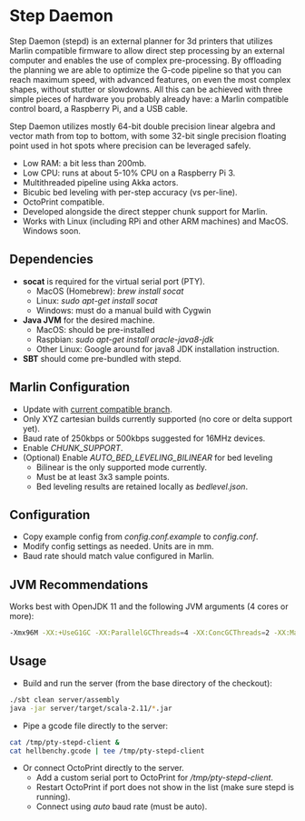 # Step Daemon #

Step Daemon (stepd) is an external planner for 3d printers that utilizes Marlin 
compatible firmware to allow direct step processing by an external computer and 
enables the use of complex pre-processing. By offloading the planning we are able 
to optimize the G-code pipeline so that you can reach maximum speed, with advanced 
features, on even the most complex shapes, without stutter or slowdowns. 
All this can be achieved with three simple pieces of hardware you probably 
already have: a Marlin compatible control board, a Raspberry Pi, and a USB cable.

Step Daemon utilizes mostly 64-bit double precision linear algebra and vector 
math from top to bottom, with some 32-bit single precision floating point used 
in hot spots where precision can be leveraged safely.

* Low RAM: a bit less than 200mb.
* Low CPU: runs at about 5-10% CPU on a Raspberry Pi 3.
* Multithreaded pipeline using Akka actors.
* Bicubic bed leveling with per-step accuracy (vs per-line).
* OctoPrint compatible.
* Developed alongside the direct stepper chunk support for Marlin.
* Works with Linux (including RPi and other ARM machines) and MacOS. Windows soon.

## Dependencies ##

* **socat** is required for the virtual serial port (PTY).
  * MacOS (Homebrew): *brew install socat*
  * Linux: *sudo apt-get install socat*
  * Windows: must do a manual build with Cygwin
* **Java JVM** for the desired machine.
  * MacOS: should be pre-installed
  * Raspbian: *sudo apt-get install oracle-java8-jdk*
  * Other Linux: Google around for java8 JDK installation instruction.
* **SBT** should come pre-bundled with stepd.

## Marlin Configuration ##
* Update with [current compatible branch](https://github.com/colinrgodsey/Marlin/tree/chunk_support2).
* Only XYZ cartesian builds currently supported (no core or delta support yet).
* Baud rate of 250kbps or 500kbps suggested for 16MHz devices.
* Enable *CHUNK_SUPPORT*.
* (Optional) Enable *AUTO_BED_LEVELING_BILINEAR* for bed leveling
  * Bilinear is the only supported mode currently.
  * Must be at least 3x3 sample points.
  * Bed leveling results are retained locally as *bedlevel.json*.

## Configuration ##
* Copy example config from *config.conf.example* to *config.conf*.
* Modify config settings as needed. Units are in mm.
* Baud rate should match value configured in Marlin.

## JVM Recommendations ##
Works best with OpenJDK 11 and the following JVM arguments (4 cores or more):
```bash
-Xmx96M -XX:+UseG1GC -XX:ParallelGCThreads=4 -XX:ConcGCThreads=2 -XX:MaxGCPauseMillis=15
```

## Usage ##

* Build and run the server (from the base directory of the checkout):
```bash
./sbt clean server/assembly
java -jar server/target/scala-2.11/*.jar
```
* Pipe a gcode file directly to the server:
```bash 
cat /tmp/pty-stepd-client &
cat hellbenchy.gcode | tee /tmp/pty-stepd-client
```
* Or connect OctoPrint directly to the server.
  * Add a custom serial port to OctoPrint for  */tmp/pty-stepd-client*.
  * Restart OctoPrint if port does not show in the list (make sure stepd is running).
  * Connect using *auto* baud rate (must be auto).